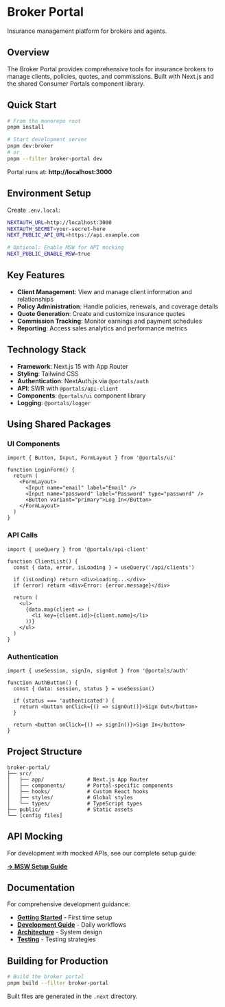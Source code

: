 # Broker Portal

Insurance management platform for brokers and agents.

## Overview

The Broker Portal provides comprehensive tools for insurance brokers to manage clients, policies, quotes, and commissions. Built with Next.js and the shared Consumer Portals component library.

## Quick Start

```bash
# From the monorepo root
pnpm install

# Start development server
pnpm dev:broker
# or
pnpm --filter broker-portal dev
```

Portal runs at: **http://localhost:3000**

## Environment Setup

Create `.env.local`:

```bash
NEXTAUTH_URL=http://localhost:3000
NEXTAUTH_SECRET=your-secret-here
NEXT_PUBLIC_API_URL=https://api.example.com

# Optional: Enable MSW for API mocking
NEXT_PUBLIC_ENABLE_MSW=true
```

## Key Features

- **Client Management**: View and manage client information and relationships
- **Policy Administration**: Handle policies, renewals, and coverage details
- **Quote Generation**: Create and customize insurance quotes
- **Commission Tracking**: Monitor earnings and payment schedules
- **Reporting**: Access sales analytics and performance metrics

## Technology Stack

- **Framework**: Next.js 15 with App Router
- **Styling**: Tailwind CSS
- **Authentication**: NextAuth.js via `@portals/auth`
- **API**: SWR with `@portals/api-client`
- **Components**: `@portals/ui` component library
- **Logging**: `@portals/logger`

## Using Shared Packages

### UI Components

```tsx
import { Button, Input, FormLayout } from '@portals/ui'

function LoginForm() {
  return (
    <FormLayout>
      <Input name="email" label="Email" />
      <Input name="password" label="Password" type="password" />
      <Button variant="primary">Log In</Button>
    </FormLayout>
  )
}
```

### API Calls

```tsx
import { useQuery } from '@portals/api-client'

function ClientList() {
  const { data, error, isLoading } = useQuery('/api/clients')
  
  if (isLoading) return <div>Loading...</div>
  if (error) return <div>Error: {error.message}</div>
  
  return (
    <ul>
      {data.map(client => (
        <li key={client.id}>{client.name}</li>
      ))}
    </ul>
  )
}
```

### Authentication

```tsx
import { useSession, signIn, signOut } from '@portals/auth'

function AuthButton() {
  const { data: session, status } = useSession()
  
  if (status === 'authenticated') {
    return <button onClick={() => signOut()}>Sign Out</button>
  }
  
  return <button onClick={() => signIn()}>Sign In</button>
}
```

## Project Structure

```
broker-portal/
├── src/
│   ├── app/              # Next.js App Router
│   ├── components/       # Portal-specific components
│   ├── hooks/            # Custom React hooks
│   ├── styles/           # Global styles
│   └── types/            # TypeScript types
├── public/               # Static assets
└── [config files]
```

## API Mocking

For development with mocked APIs, see our complete setup guide:

**[→ MSW Setup Guide](../../docs/msw-setup.md)**

## Documentation

For comprehensive development guidance:

- **[Getting Started](../../docs/getting-started.md)** - First time setup
- **[Development Guide](../../docs/development.md)** - Daily workflows
- **[Architecture](../../docs/architecture.md)** - System design
- **[Testing](../../docs/testing.md)** - Testing strategies

## Building for Production

```bash
# Build the broker portal
pnpm build --filter broker-portal
```

Built files are generated in the `.next` directory. 
